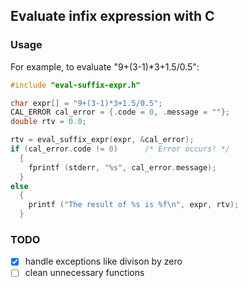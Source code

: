 ## Evaluate infix expression with C

### Usage
For example, to evaluate "9+(3-1)*3+1.5/0.5":

```c
#include "eval-suffix-expr.h"

char expr[] = "9+(3-1)*3+1.5/0.5";
CAL_ERROR cal_error = {.code = 0, .message = ""};
double rtv = 0.0;

rtv = eval_suffix_expr(expr, &cal_error);
if (cal_error.code != 0)      /* Error occurs! */
  {
    fprintf (stderr, "%s", cal_error.message);
  }
else
  {
    printf ("The result of %s is %f\n", expr, rtv);
  }
```

### TODO
- [x] handle exceptions like divison by zero
- [ ] clean unnecessary functions
